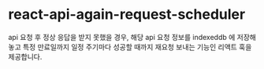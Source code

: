 # react-api-again-request-scheduler

api 요청 후 정상 응답을 받지 못했을 경우, 해당 api 요청 정보를 indexeddb 에 저장해놓고 특정 만료일까지 일정 주기마다 성공할 때까지 재요청 보내는 기능인 리액트 훅을 제공합니다.
